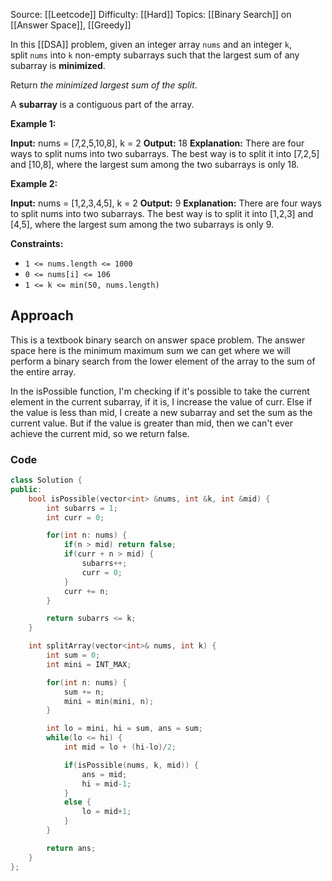 Source: [[Leetcode]]
Difficulty: [[Hard]]
Topics: [[Binary Search]] on [[Answer Space]], [[Greedy]]

In this [[DSA]] problem, given an integer array `nums` and an integer `k`, split `nums` into `k` non-empty subarrays such that the largest sum of any subarray is **minimized**.

Return _the minimized largest sum of the split_.

A **subarray** is a contiguous part of the array.

**Example 1:**

**Input:** nums = [7,2,5,10,8], k = 2
**Output:** 18
**Explanation:** There are four ways to split nums into two subarrays.
The best way is to split it into [7,2,5] and [10,8], where the largest sum among the two subarrays is only 18.

**Example 2:**

**Input:** nums = [1,2,3,4,5], k = 2
**Output:** 9
**Explanation:** There are four ways to split nums into two subarrays.
The best way is to split it into [1,2,3] and [4,5], where the largest sum among the two subarrays is only 9.

**Constraints:**

- `1 <= nums.length <= 1000`
- `0 <= nums[i] <= 106`
- `1 <= k <= min(50, nums.length)`

## Approach 
This is a textbook binary search on answer space problem. The answer space here is the minimum maximum sum we can get where we will perform a binary search from the lower element of the array to the sum of the entire array. 

In the isPossible function, I'm checking if it's possible to take the current element in the current subarray, if it is, I increase the value of curr. Else if the value is less than mid, I create a new subarray and set the sum as the current value. But if the value is greater than mid, then we can't ever achieve the current mid, so we return false.

### Code 
```cpp
class Solution {
public:
    bool isPossible(vector<int> &nums, int &k, int &mid) {
        int subarrs = 1;
        int curr = 0;

        for(int n: nums) {
            if(n > mid) return false;
            if(curr + n > mid) {
                subarrs++;
                curr = 0;
            }
            curr += n;
        }

        return subarrs <= k;
    }

    int splitArray(vector<int>& nums, int k) {
        int sum = 0;
        int mini = INT_MAX;

        for(int n: nums) {
            sum += n;
            mini = min(mini, n);
        }       

        int lo = mini, hi = sum, ans = sum;
        while(lo <= hi) {
            int mid = lo + (hi-lo)/2;

            if(isPossible(nums, k, mid)) {
                ans = mid;
                hi = mid-1;
            }
            else {
                lo = mid+1;
            }
        }

        return ans;
    }
};
```